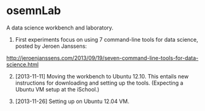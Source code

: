 osemnLab
========

A data science workbench and laboratory.

1. First experiments focus on using 7 command-line tools for data
science, posted by Jeroen Janssens:

  http://jeroenjanssens.com/2013/09/19/seven-command-line-tools-for-data-science.html

2. [2013-11-11] Moving the workbench to Ubuntu 12.10. This entails new
instructions for downloading and setting up the tools. (Expecting a
Ubuntu VM setup at the iSchool.)

3. [2013-11-26] Setting up on Ubuntu 12.04 VM.

